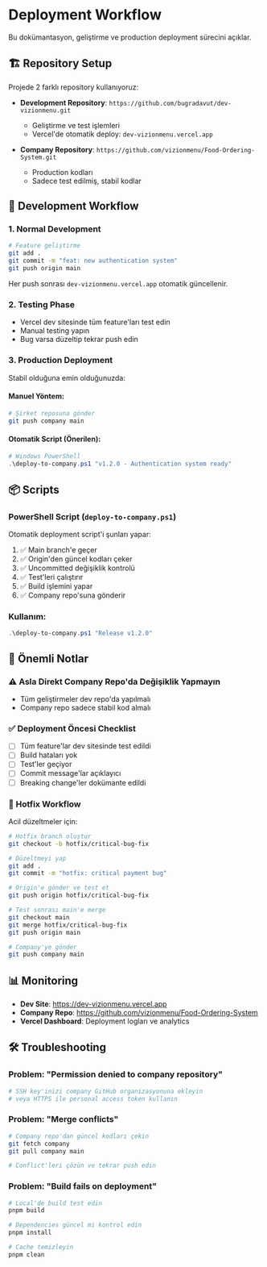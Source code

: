 # Deployment Workflow

Bu dokümantasyon, geliştirme ve production deployment sürecini açıklar.

## 🏗️ Repository Setup

Projede 2 farklı repository kullanıyoruz:

- **Development Repository**: `https://github.com/bugradavut/dev-vizionmenu.git`
  - Geliştirme ve test işlemleri
  - Vercel'de otomatik deploy: `dev-vizionmenu.vercel.app`
  
- **Company Repository**: `https://github.com/vizionmenu/Food-Ordering-System.git`
  - Production kodları
  - Sadece test edilmiş, stabil kodlar

## 🔄 Development Workflow

### 1. Normal Development

```bash
# Feature geliştirme
git add .
git commit -m "feat: new authentication system"
git push origin main
```

Her push sonrası `dev-vizionmenu.vercel.app` otomatik güncellenir.

### 2. Testing Phase

- Vercel dev sitesinde tüm feature'ları test edin
- Manual testing yapın
- Bug varsa düzeltip tekrar push edin

### 3. Production Deployment

Stabil olduğuna emin olduğunuzda:

#### Manuel Yöntem:
```bash
# Şirket reposuna gönder
git push company main
```

#### Otomatik Script (Önerilen):
```powershell
# Windows PowerShell
.\deploy-to-company.ps1 "v1.2.0 - Authentication system ready"
```

## 📦 Scripts

### PowerShell Script (`deploy-to-company.ps1`)

Otomatik deployment script'i şunları yapar:

1. ✅ Main branch'e geçer
2. ✅ Origin'den güncel kodları çeker  
3. ✅ Uncommitted değişiklik kontrolü
4. ✅ Test'leri çalıştırır
5. ✅ Build işlemini yapar
6. ✅ Company repo'suna gönderir

### Kullanım:
```powershell
.\deploy-to-company.ps1 "Release v1.2.0"
```

## 🚨 Önemli Notlar

### ⚠️ Asla Direkt Company Repo'da Değişiklik Yapmayın
- Tüm geliştirmeler dev repo'da yapılmalı
- Company repo sadece stabil kod almalı

### ✅ Deployment Öncesi Checklist
- [ ] Tüm feature'lar dev sitesinde test edildi
- [ ] Build hataları yok
- [ ] Test'ler geçiyor
- [ ] Commit message'lar açıklayıcı
- [ ] Breaking change'ler dokümante edildi

### 🔄 Hotfix Workflow
Acil düzeltmeler için:

```bash
# Hotfix branch oluştur
git checkout -b hotfix/critical-bug-fix

# Düzeltmeyi yap
git add .
git commit -m "hotfix: critical payment bug"

# Origin'e gönder ve test et
git push origin hotfix/critical-bug-fix

# Test sonrası main'e merge
git checkout main
git merge hotfix/critical-bug-fix
git push origin main

# Company'ye gönder
git push company main
```

## 📊 Monitoring

- **Dev Site**: https://dev-vizionmenu.vercel.app
- **Company Repo**: https://github.com/vizionmenu/Food-Ordering-System
- **Vercel Dashboard**: Deployment logları ve analytics

## 🛠️ Troubleshooting

### Problem: "Permission denied to company repository"
```bash
# SSH key'inizi company GitHub organizasyonuna ekleyin
# veya HTTPS ile personal access token kullanın
```

### Problem: "Merge conflicts"
```bash
# Company repo'dan güncel kodları çekin
git fetch company
git pull company main

# Conflict'leri çözün ve tekrar push edin
```

### Problem: "Build fails on deployment"
```bash
# Local'de build test edin
pnpm build

# Dependencies güncel mi kontrol edin
pnpm install

# Cache temizleyin
pnpm clean
``` 